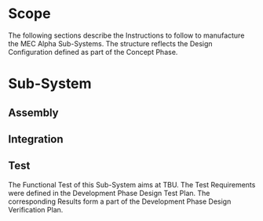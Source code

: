 # Scope
The following sections describe the Instructions to follow to manufacture the MEC Alpha Sub-Systems.
The structure reflects the Design Configuration defined as part of the Concept Phase.

# Sub-System
## Assembly
## Integration
## Test
The Functional Test of this Sub-System aims at TBU.
The Test Requirements were defined in the Development Phase Design Test Plan.
The corresponding Results form a part of the Development Phase Design Verification Plan.
